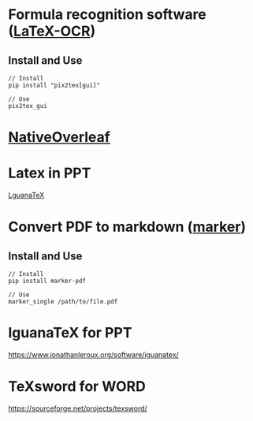 
# Formula recognition software ([LaTeX-OCR](https://github.com/lukas-blecher/LaTeX-OCR ))
## Install and Use
```
// Install
pip install "pix2tex[gui]"

// Use
pix2tex_gui
```

# [NativeOverleaf](https://github.com/fjwillemsen/NativeOverleaf/releases)

# Latex in PPT
[LguanaTeX](https://github.com/Jonathan-LeRoux/IguanaTex)

# Convert PDF to markdown ([marker](https://github.com/VikParuchuri/marker))
## Install and Use
```
// Install
pip install marker-pdf

// Use
marker_single /path/to/file.pdf
```

# lguanaTeX for PPT

https://www.jonathanleroux.org/software/iguanatex/

# TeXsword for WORD
https://sourceforge.net/projects/texsword/